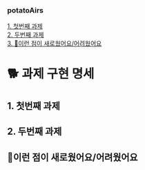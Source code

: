 ### potatoAirs

[1. 첫번째 과제 ](#1-첫번째-과제)  
[2. 두번째 과제](#2-두번째-과제)  
[3. 🐥이런 점이 새로웠어요/어려웠어요](#이런-점이-새로웠어요/어려웠어요)  

# 🐕 과제 구현 명세 

  
  

## 1. 첫번째 과제

  
  

## 2. 두번째 과제


  
  

## 🐥이런 점이 새로웠어요/어려웠어요
